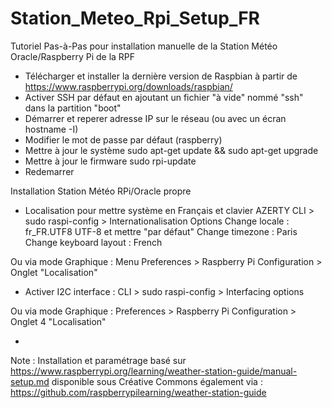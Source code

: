 # Station_Meteo_Rpi_Setup_FR
Tutoriel Pas-à-Pas pour installation manuelle de la Station Météo Oracle/Raspberry Pi de la RPF

* Télécharger et installer la dernière version de Raspbian à partir de https://www.raspberrypi.org/downloads/raspbian/
* Activer SSH par défaut en ajoutant un fichier "à vide" nommé "ssh" dans la partition "boot"
* Démarrer et reperer adresse IP sur le réseau (ou avec un écran hostname -I)
* Modifier le mot de passe par défaut (raspberry)
* Mettre à jour le système sudo apt-get update && sudo apt-get upgrade
* Mettre à jour le firmware sudo rpi-update
* Redemarrer

Installation Station Météo RPi/Oracle propre
* Localisation pour mettre système en Français et clavier AZERTY
CLI > sudo raspi-config > Internationalisation Options
Change locale : fr_FR.UTF8 UTF-8 et mettre "par défaut"
Change timezone : Paris
Change keyboard layout : French

Ou via mode Graphique : 
Menu Preferences > Raspberry Pi Configuration > Onglet "Localisation"

* Activer I2C interface : 
CLI > sudo raspi-config > Interfacing options 

Ou via mode Graphique : 
Preferences > Raspberry Pi Configuration > Onglet 4 "Localisation"

* 









Note : Installation et paramétrage basé sur https://www.raspberrypi.org/learning/weather-station-guide/manual-setup.md disponible sous Créative Commons également via : https://github.com/raspberrypilearning/weather-station-guide
